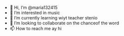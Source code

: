 - 👋 Hi, I’m @maria132415
- 👀 I’m interested in music 
- 🌱 I’m currently learning wiyt teacher stenio
- 💞️ I’m looking to collaborate on the chanceof the word
- 📫 How to reach me ay hi 

<!---
maria132415/maria132415 is a ✨ special ✨ repository because its `README.md` (this file) appears on your GitHub profile.
You can click the Preview link to take a look at your changes.
--->
